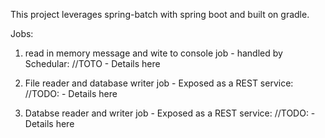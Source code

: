 This project leverages spring-batch with spring boot and built on gradle.

Jobs:
  1. read in memory message and wite to console job - handled by Schedular:
    //TOTO - Details here
  
  2. File reader and database writer job - Exposed as a REST service:
    //TODO: - Details here
  
  3. Databse reader and writer job - Exposed as a REST service:
    //TODO: - Details here
